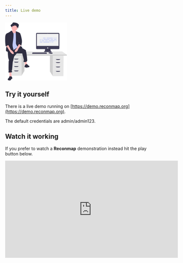 ```yaml
---
title: Live demo
---
```


<img src="images/undraw_feeling_proud_qne1.svg" width="200" alt="Live demo picture" />

## Try it yourself

There is a live demo running on [https://demo.reconmap.org](https://demo.reconmap.org).

The default credentials are admin/admin123.

## Watch it working

If you prefer to watch a **Reconmap** demonstration instead hit the play button below.

<iframe width="560" height="315" src="https://www.youtube.com/embed/o-0OFPMF1Mw" frameborder="0" allow="accelerometer; autoplay; encrypted-media; gyroscope; picture-in-picture" allowfullscreen></iframe>

